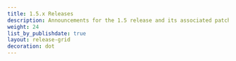 ```yaml
---
title: 1.5.x Releases
description: Announcements for the 1.5 release and its associated patch releases.
weight: 24
list_by_publishdate: true
layout: release-grid
decoration: dot
---
```

